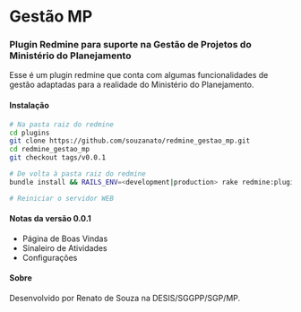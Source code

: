 # Gestão MP
### Plugin Redmine para suporte na Gestão de Projetos do Ministério do Planejamento

Esse é um plugin redmine que conta com algumas funcionalidades de gestão adaptadas para a realidade do Ministério do Planejamento.

#### Instalação
```sh
# Na pasta raiz do redmine
cd plugins
git clone https://github.com/souzanato/redmine_gestao_mp.git
cd redmine_gestao_mp
git checkout tags/v0.0.1

# De volta à pasta raiz do redmine
bundle install && RAILS_ENV=<development|production> rake redmine:plugins:redmine_gestao_mp:install

# Reiniciar o servidor WEB
```

#### Notas da versão 0.0.1
- Página de Boas Vindas
- Sinaleiro de Atividades
- Configurações

#### Sobre
Desenvolvido por Renato de Souza na DESIS/SGGPP/SGP/MP.

